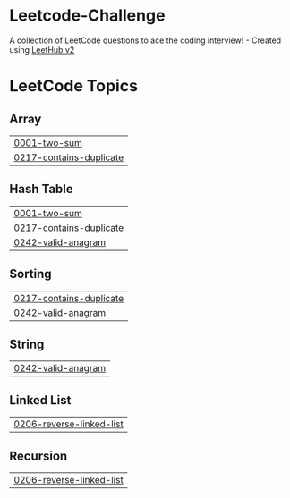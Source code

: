 # Leetcode-Challenge
A collection of LeetCode questions to ace the coding interview! - Created using [LeetHub v2](https://github.com/arunbhardwaj/LeetHub-2.0)

<!---LeetCode Topics Start-->
# LeetCode Topics
## Array
|  |
| ------- |
| [0001-two-sum](https://github.com/vantran1102/Leetcode-Challenge/tree/master/0001-two-sum) |
| [0217-contains-duplicate](https://github.com/vantran1102/Leetcode-Challenge/tree/master/0217-contains-duplicate) |
## Hash Table
|  |
| ------- |
| [0001-two-sum](https://github.com/vantran1102/Leetcode-Challenge/tree/master/0001-two-sum) |
| [0217-contains-duplicate](https://github.com/vantran1102/Leetcode-Challenge/tree/master/0217-contains-duplicate) |
| [0242-valid-anagram](https://github.com/vantran1102/Leetcode-Challenge/tree/master/0242-valid-anagram) |
## Sorting
|  |
| ------- |
| [0217-contains-duplicate](https://github.com/vantran1102/Leetcode-Challenge/tree/master/0217-contains-duplicate) |
| [0242-valid-anagram](https://github.com/vantran1102/Leetcode-Challenge/tree/master/0242-valid-anagram) |
## String
|  |
| ------- |
| [0242-valid-anagram](https://github.com/vantran1102/Leetcode-Challenge/tree/master/0242-valid-anagram) |
## Linked List
|  |
| ------- |
| [0206-reverse-linked-list](https://github.com/vantran1102/Leetcode-Challenge/tree/master/0206-reverse-linked-list) |
## Recursion
|  |
| ------- |
| [0206-reverse-linked-list](https://github.com/vantran1102/Leetcode-Challenge/tree/master/0206-reverse-linked-list) |
<!---LeetCode Topics End-->
